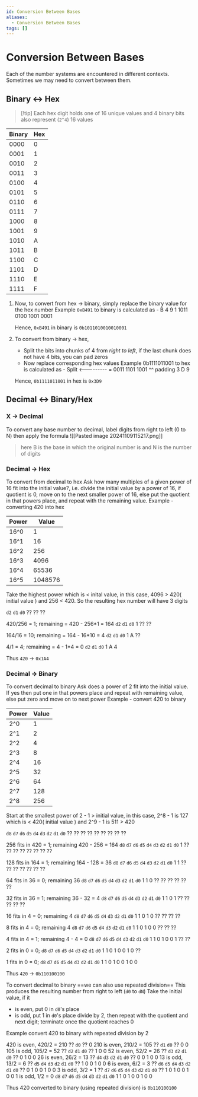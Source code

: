 ```yaml
---
id: Conversion Between Bases
aliases:
  - Conversion Between Bases
tags: []
---
```


# Conversion Between Bases

Each of the number systems are encountered in different contexts. Sometimes we may need  to convert between them.

## Binary <-> Hex
> [!tip] Each hex digit holds one of 16 unique values and 4 binary bits also represent (`2^4`) 16 values

| Binary | Hex |
| ------------- | -------------- |
| 0000 | 0 |
| 0001 | 1 |
| 0010 | 2 |
| 0011 | 3 |
| 0100 | 4 |
| 0101 | 5 |
| 0110 | 6 |
| 0111 | 7 |
| 1000 | 8 |
| 1001 | 9 |
| 1010 | A |
| 1011 | B |
| 1100 | C |
| 1101 | D |
| 1110 | E |
| 1111 | F |

1. Now, to convert from hex -> binary, simply replace the binary value for the hex number
   Example `0xB491` to binary is calculated as -
   B    4    9    1
   1011 0100 1001 0001
   
   Hence, `0xB491` in binary is `0b1011010010010001`
2. To convert from binary -> hex,
   - Split the bits into chunks of 4 from *right to left*, if the last chunk does not have 4 bits, you can pad zeros
   - Now replace corresponding hex values
   Example 0b1111011001 to hex is calculated as -
   Split     <---------
   = 0011 1101 1001
     ^^ padding
        3    D    9

    Hence, `0b1111011001` in hex is `0x3D9`

## Decimal <-> Binary/Hex

### X -> Decimal
To convert any base number to decimal, label digits from right to left (0 to N) then apply the formula ![[Pasted image 20241109115217.png]]
> here B is the base in which the original number is and N is the number of digits

### Decimal -> Hex
To convert from decimal to hex
Ask how many multiples of a given power of 16 fit into the initial value?, i.e. divide the initial value by a power of 16, if quotient is 0, move on to the next smaller power of 16, else put the quotient in that powers place, and repeat with the remaining value.
Example - converting 420 into hex

| Power | Value | 
| ------------- | -------------- |
| 16^0 | 1 | 
| 16^1 | 16 | 
| 16^2 | 256 | 
| 16^3 | 4096 | 
| 16^4 | 65536 | 
| 16^5 | 1048576 | 
Take the highest power which is < inital value, in this case, 4096 > 420( initial value ) and 256 < 420. So the resulting hex number will have 3 digits

`d2`    `d1`    `d0`
??    ??    ??

420/256 = 1; remaining = 420 - 256\*1 = 164
`d2`    `d1`    `d0`
1     ??    ??

164/16 = 10; remaining = 164 - 16\*10 = 4
`d2`    `d1`    `d0`
1     A     ??

4/1 = 4; remaining = 4 - 1\*4 = 0
`d2`    `d1`    `d0`
1     A     4

Thus `420` -> `0x1A4`

### Decimal -> Binary
To convert decimal to binary
Ask does a power of 2 fit into the initial value. If yes then put one in that powers place and repeat with remaining value, else put zero and move on to next power
Example - convert 420 to binary

| Power | Value | 
| ------------- | -------------- |
| 2^0 | 1 | 
| 2^1 | 2 | 
| 2^2 | 4 | 
| 2^3 | 8 | 
| 2^4 | 16 | 
| 2^5 | 32 | 
| 2^6 | 64 | 
| 2^7 | 128 | 
| 2^8 | 256 | 
Start at the smallest power of 2 - 1 > initial value, in this case, 2^8 - 1 is 127 which is < 420( initial value ) and 2^9 - 1 is 511 > 420

`d8`    `d7`    `d6`    `d5`    `d4`    `d3`    `d2`    `d1`    `d0`
??    ??    ??    ??    ??    ??    ??    ??    ??

256 fits in 420 = 1; remaining 420 - 256 = 164
`d8`    `d7`    `d6`    `d5`    `d4`    `d3`    `d2`    `d1`    `d0`
1     ??    ??    ??    ??    ??    ??    ??    ??

128 fits in 164 = 1; remaining 164 - 128 = 36
`d8`    `d7`    `d6`    `d5`    `d4`    `d3`    `d2`    `d1`    `d0`
1     1     ??    ??    ??    ??    ??    ??    ??

64 fits in 36 = 0; remaining 36
`d8`    `d7`    `d6`    `d5`    `d4`    `d3`    `d2`    `d1`    `d0`
1     1     0     ??    ??    ??    ??    ??    ??

32 fits in 36 = 1; remaining 36 - 32 = 4
`d8`    `d7`    `d6`    `d5`    `d4`    `d3`    `d2`    `d1`    `d0`
1     1     0     1     ??    ??    ??    ??    ??

16 fits in 4 = 0; remaining 4
`d8`    `d7`    `d6`    `d5`    `d4`    `d3`    `d2`    `d1`    `d0`
1     1     0     1     0     ??    ??    ??    ??

8 fits in 4 = 0; remaining 4
`d8`    `d7`    `d6`    `d5`    `d4`    `d3`    `d2`    `d1`    `d0`
1     1     0     1     0     0     ??    ??    ??

4 fits in 4 = 1; remaining 4 - 4 = 0
`d8`    `d7`    `d6`    `d5`    `d4`    `d3`    `d2`    `d1`    `d0`
1     1     0     1     0     0     1     ??    ??

2 fits in 0 = 0;
`d8`    `d7`    `d6`    `d5`    `d4`    `d3`    `d2`    `d1`    `d0`
1     1     0     1     0     0     1     0     ??

1 fits in 0 = 0;
`d8`    `d7`    `d6`    `d5`    `d4`    `d3`    `d2`    `d1`    `d0`
1     1     0     1     0     0     1     0     0 

Thus `420` -> `0b110100100`

To convert decimal to binary ==we can also use repeated division==
This produces the resulting number from right to left (`d0` to `dN`)
Take the initial value, if it
- is even, put 0 in `d0`'s place
- is odd, put 1 in `d0`'s place
divide by 2, then repeat with the quotient and next digit; terminate once the quotient reaches 0

Example convert 420 to binary with repeated division by 2

420 is even, 420/2 = 210
??    `d0`
??    0
210 is even, 210/2 = 105
??    `d1`    `d0`
??    0     0
105 is odd, 105/2 = 52
??    `d2`    `d1`    `d0`
??     1    0     0
52 is even, 52/2 = 26
??    `d3`    `d2`    `d1`    `d0`
??    0     1     0     0
26 is even, 26/2 = 13
??    `d4`    `d3`    `d2`    `d1`    `d0`
??    0     0     1     0     0
13 is odd, 13/2 = 6
??    `d5`    `d4`    `d3`    `d2`    `d1`    `d0`
??    1     0     0     1     0     0
6 is even, 6/2 = 3
??    `d6`    `d5`    `d4`    `d3`    `d2`    `d1`    `d0`
??    0     1     0     0     1     0     0
3 is odd, 3/2 = 1
??    `d7`    `d6`    `d5`    `d4`    `d3`    `d2`    `d1`    `d0`
??    1     0     1     0     0     1     0     0
1 is odd, 1/2 = 0
`d8`    `d7`    `d6`    `d5`    `d4`    `d3`    `d2`    `d1`    `d0`
1     1     0     1     0     0     1     0     0

Thus 420 converted to binary (using repeated division) is `0b110100100`

